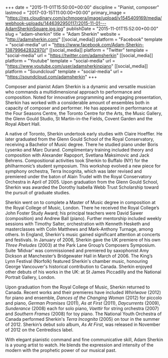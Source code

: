 +++
date = "2015-11-01T15:50:00+00:00"
discipline = "Pianist, composer"
lastmod = "2017-03-15T11:00:00+00:00"
primary_image = "https://res.cloudinary.com/schmopera/image/upload/v1545409169/media/webhook-uploads/1446392950117/2015-11-01---AdamSherkinSquare.jpg.jpg"
publishDate = "2015-11-01T15:52:00+00:00"
slug = "adam-sherkin"
title = "Adam Sherkin"
website = "http://adamsherkin.com/"
[[social_media]]
platform = "Facebook"
template = "social-media"
url = "https://www.facebook.com/Adam-Sherkin-138799642832970/"
[[social_media]]
platform = "Twitter"
template = "social-media"
url = "https://twitter.com/adamsherkin"
[[social_media]]
platform = "Youtube"
template = "social-media"
url = "https://www.youtube.com/user/adamsherkinpiano"
[[social_media]]
platform = "Soundcloud"
template = "social-media"
url = "https://soundcloud.com/adamsherkin"
+++

Composer and pianist Adam Sherkin is a dynamic and versatile musician who commands a multidimensional approach to performance and composition. Noted for innovative programming and
engaging presentation, Sherkin has worked with a considerable amount of ensembles both in
capacity of composer and performer. He has appeared in performance at the Four Seasons Centre,
the Toronto Centre for the Arts, the Music Gallery, the Glenn Gould Studio, St Martin-in-the Fields, Covent Garden and the Royal Albert Hall.

A native of Toronto, Sherkin undertook early studies with Claire Hoeffler. He later graduated
from the Glenn Gould School of the Royal Conservatory, receiving a Bachelor of Music degree.
There he studied piano under Boris Lysenko and Marc Durand. Complimentary training included
theory and composition with Alexander Rapoport, Svetlana Maksimovic and Jack Behrens.
Compositional activities took Sherkin to Buffalo (NY) for the philharmonic’s student
symposium. This workshop evolved a new piece for symphony orchestra, Terra Incognita, which
was later revised and premiered under the baton of Alain Trudel with the Royal Conservatory
Orchestra in April of 2005. Upon graduation from the Glenn Gould School, Sherkin was awarded
the Dorothy Isabella Webb Trust Scholarship toward the pursuit of graduate studies.

Sherkin went on to complete a Master of Music degree in composition at the Royal College of
Music, London. There he received the Royal College’s John Foster Study Award; his principal
teachers were David Sawer (composition) and Andrew Ball (piano). Further mentorship included
weekly sessions with Timothy Salter, orchestration with Kenneth Hesketh and masterclasses with
Colin Matthews and Mark-Anthony Turnage, among others. In England, Sherkin's music gained
significant attention at concerts and festivals. In January of 2006, Sherkin gave the UK premiere of his own *Three Preludes* (2003) at the Park Lane Group’s Composers Symposium. Suite ‘Midvar’ was commissioned and premiered by saxophonist Amy Dickson at Manchester’s
Bridgewater Hall in March of 2006. The King’s Lynn Festival (Norfolk) featured Sherkin's
chamber music, honouring George Vancouver's historical contribution to Canada. Sherkin
enjoyed other debuts of his works in the UK: at St James Piccadilly and the National Portrait
Gallery, London.

Upon graduation from the Royal College of Music, Sherkin returned to Canada. Recent works
and their premieres have included *Whirlwave* (2012) for piano and ensemble, *Dances of the
Changing Woman* (2012) for piccolo and piano, *German Promises* (2011), *As at First* (2011),
*Daycurrents* (2009), *Sunderance* (2008) each for solo piano, *Vaettir* for string orchestra (2007) and *Southern Frames* (2008) for toy piano. The National Youth Orchestra of Canada performed Sherkin's *Terra Incognita* (2005) on tour in the summer of 2012. Sherkin’s debut solo album, *As At First*, was released in November of 2012 on the Centrediscs label.

With elegant pianistic command and fine communicative skill, Adam Sherkin is a young artist to
watch. He blends the expression and intensity of the modern with the prophetic power of our
musical past.
